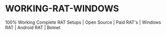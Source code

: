 # WORKING-RAT-WINDOWS
100% Working Complete RAT Setups | Open Source | Paid RAT's | Windows RAT | Android RAT | Botnet
